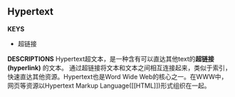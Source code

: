 ## Hypertext
**KEYS**
- 超链接

**DESCRIPTIONS**
Hypertext超文本，是一种含有可以直达其他text的**超链接(hyperlink)** 的文本。
通过超链接将文本和文本之间相互连接起来，类似于索引，快速直达其他资源。Hypertext也是Word Wide Web的核心之一。在WWW中，网页等资源以Hypertext Markup Language([[HTML]])形式组织在一起。

